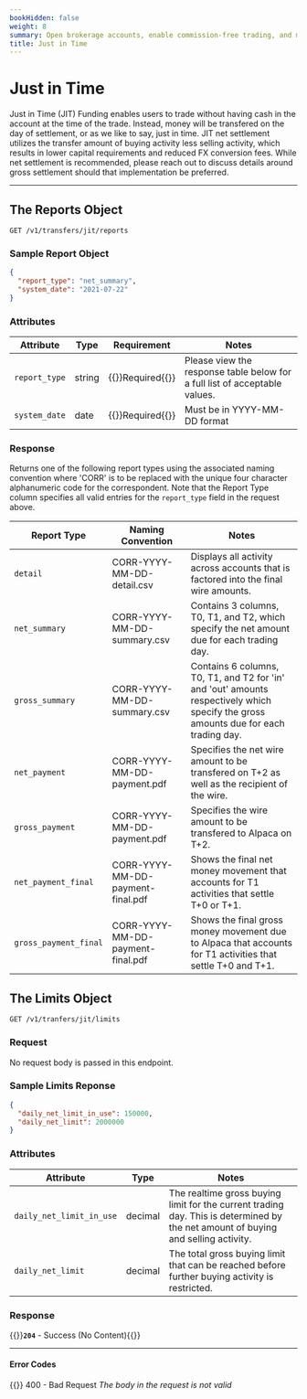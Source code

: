 ```yaml
---
bookHidden: false
weight: 8
summary: Open brokerage accounts, enable commission-free trading, and manage the ongoing user experience with Alpaca Broker API
title: Just in Time
---
```


# Just in Time

Just in Time (JIT) Funding enables users to trade without having cash in the account at the time of the trade. Instead, money will be transfered on the day of settlement, or as we like to say, just in time. JIT net settlement utilizes the transfer amount of buying activity less selling activity, which results in lower capital requirements and reduced FX conversion fees. While net settlement is recommended, please reach out to discuss details around gross settlement should that implementation be preferred. 

---

## **The Reports Object**
`GET /v1/transfers/jit/reports`

### Sample Report Object
```json
{
  "report_type": "net_summary",
  "system_date": "2021-07-22"
}
```

### Attributes

| Attribute       | Type               | Requirement   |Notes                                                                                |
| --------------- | ------------------ | ------------- | ------------------------------------------------------------------------------------ |
| `report_type`   | string             | {{<hint danger>}}Required{{</hint>}} | Please view the response table below for a full list of acceptable values. |
| `system_date`   | date               | {{<hint danger>}}Required{{</hint>}} | Must be in YYYY-MM-DD format   |

### Response
Returns one of the following report types using the associated naming convention where 'CORR' is to be replaced with the unique four character alphanumeric code for the correspondent. Note that the Report Type column specifies all valid entries for the `report_type` field in the request above.


| Report Type           | Naming Convention   | Notes                                                                                |
| --------------------- | ------------------ | ------------------------------------------------------------------------------------ |
| `detail`              | CORR-YYYY-MM-DD-detail.csv | Displays all activity across accounts that is factored into the final wire amounts. |
| `net_summary`         | CORR-YYYY-MM-DD-summary.csv | Contains 3 columns, T0, T1, and T2, which specify the net amount due for each trading day. |
| `gross_summary`       | CORR-YYYY-MM-DD-summary.csv | Contains 6 columns, T0, T1, and T2 for 'in' and 'out' amounts respectively which specify the gross amounts due for each trading day. |
| `net_payment`         | CORR-YYYY-MM-DD-payment.pdf | Specifies the net wire amount to be transfered on T+2 as well as the recipient of the wire.  |
| `gross_payment`       | CORR-YYYY-MM-DD-payment.pdf | Specifies the wire amount to be transfered to Alpaca on T+2.  |
| `net_payment_final`   | CORR-YYYY-MM-DD-payment-final.pdf | Shows the final net money movement that accounts for T1 activities that settle T+0 or T+1. |
| `gross_payment_final` | CORR-YYYY-MM-DD-payment-final.pdf | Shows the final gross money movement due to Alpaca that accounts for T1 activities that settle T+0 and T+1.  |

## **The Limits Object**
`GET /v1/tranfers/jit/limits`

### Request
No request body is passed in this endpoint.

### Sample Limits Reponse
```json
{
  "daily_net_limit_in_use": 150000,
  "daily_net_limit": 2000000
}
```

### Attributes

| Attribute                | Type      | Notes             |
| ------------------------ | --------- | ----------------- |
| `daily_net_limit_in_use` | decimal   | The realtime gross buying limit for the current trading day. This is determined by the net amount of buying and selling activity. |
| `daily_net_limit`        | decimal   | The total gross buying limit that can be reached before further buying activity is restricted. |


### Response

{{<hint good>}}**`204`** - Success (No Content){{</hint>}}

---

#### Error Codes

{{<hint warning>}}
400 - Bad Request
_The body in the request is not valid_